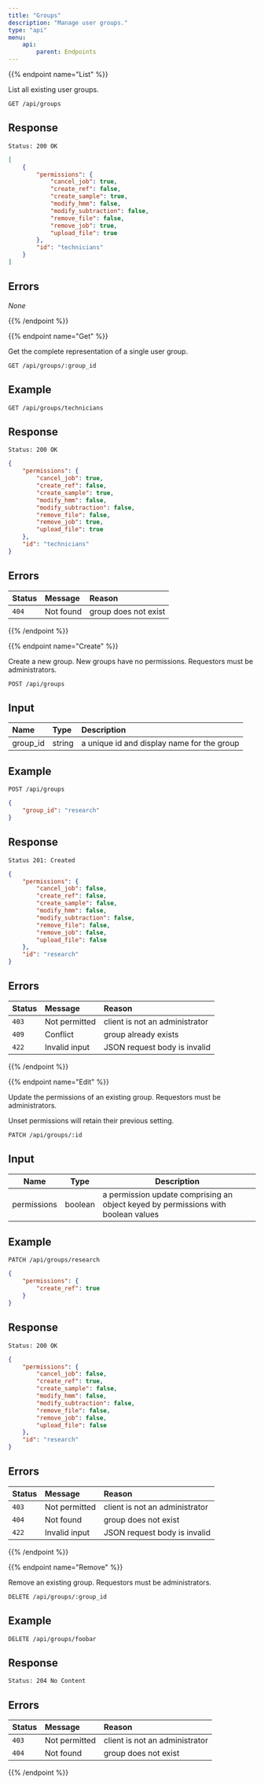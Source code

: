 ```yaml
---
title: "Groups"
description: "Manage user groups."
type: "api"
menu:
    api:
        parent: Endpoints
---
```


{{% endpoint name="List" %}}

List all existing user groups.

```
GET /api/groups
```

## Response

```
Status: 200 OK
```

```json
[
	{
		"permissions": {
			"cancel_job": true,
			"create_ref": false,
			"create_sample": true,
			"modify_hmm": false,
			"modify_subtraction": false,
			"remove_file": false,
			"remove_job": true,
			"upload_file": true
		},
		"id": "technicians"
	}
]
```

## Errors

_None_

{{% /endpoint %}}


{{% endpoint name="Get" %}}

Get the complete representation of a single user group.

```
GET /api/groups/:group_id
```

## Example

```
GET /api/groups/technicians
```

## Response

```
Status: 200 OK
```

```json
{
	"permissions": {
		"cancel_job": true,
		"create_ref": false,
		"create_sample": true,
		"modify_hmm": false,
		"modify_subtraction": false,
		"remove_file": false,
		"remove_job": true,
		"upload_file": true
	},
	"id": "technicians"
}
```

## Errors

| Status | Message   | Reason               |
| :----- | :-------- | :------------------- |
| `404`  | Not found | group does not exist |

{{% /endpoint %}}


{{% endpoint name="Create" %}}

Create a new group. New groups have no permissions. Requestors must be administrators.

```
POST /api/groups
```

## Input

| Name     | Type   | Description                                 |
| :------- | :----- | :------------------------------------------ |
| group_id | string | a unique id and display name for the group  |

## Example

```
POST /api/groups
```

```json
{
    "group_id": "research"
}
```

## Response

```
Status 201: Created
```

```json
{
	"permissions": {
		"cancel_job": false,
		"create_ref": false,
		"create_sample": false,
		"modify_hmm": false,
		"modify_subtraction": false,
		"remove_file": false,
		"remove_job": false,
		"upload_file": false
	},
	"id": "research"
}
```

## Errors

| Status | Message       | Reason                         |
| :----- | :------------ | :----------------------------- |
| `403`  | Not permitted | client is not an administrator |
| `409`  | Conflict      | group already exists           |
| `422`  | Invalid input | JSON request body is invalid   |

{{% /endpoint %}}


{{% endpoint name="Edit" %}}

Update the permissions of an existing group. Requestors must be administrators.

Unset permissions will retain their previous setting.

```
PATCH /api/groups/:id
```

## Input

| Name        | Type    | Description                                                                       |
| ----------- | ------- | --------------------------------------------------------------------------------- |
| permissions | boolean | a permission update comprising an object keyed by permissions with boolean values |

## Example

```
PATCH /api/groups/research
```

```json
{
	"permissions": {
		"create_ref": true
	}
}
```

## Response

```
Status: 200 OK
```

```json
{
	"permissions": {
		"cancel_job": false,
		"create_ref": true,
		"create_sample": false,
		"modify_hmm": false,
		"modify_subtraction": false,
		"remove_file": false,
		"remove_job": false,
		"upload_file": false
	},
	"id": "research"
}
```

## Errors

| Status | Message       | Reason                         |
| :----- | :------------ | :----------------------------- |
| `403`  | Not permitted | client is not an administrator |
| `404`  | Not found     | group does not exist           |
| `422`  | Invalid input | JSON request body is invalid   |

{{% /endpoint %}}


{{% endpoint name="Remove" %}}

Remove an existing group. Requestors must be administrators.

```
DELETE /api/groups/:group_id
```

## Example

```
DELETE /api/groups/foobar
```

## Response

```
Status: 204 No Content
```

## Errors

| Status | Message       | Reason                         |
| :----- | :------------ | :----------------------------- |
| `403`  | Not permitted | client is not an administrator |
| `404`  | Not found     | group does not exist           |

{{% /endpoint %}}
